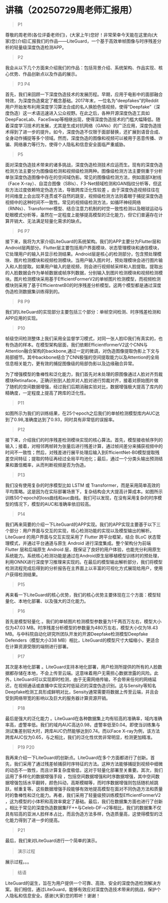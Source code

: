 # 讲稿（20250729周老师汇报用）

> P1 

尊敬的周老师(各位评委老师们)，(大家上午)您好！非常荣幸今天能在这里向(大家)您(介绍)汇报我们的作品——LiteGuard，一个基于高效单帧图像与时序残差分析的轻量级深度伪造检测APP。

> P2

我会从以下几个方面来介绍我们的作品：包括背景介绍、系统架构、作品实现、核心优势、作品创新点以及作品的展示。

> P3 P4

首先，我们来回顾一下深度伪造技术的发展历程。早期，应用于电影中的面部融合特效，为深度伪造奠定了概念基础。2017年末，一位名为“deepfakes”的Reddit用户开始发布利用深度学习算法合成的名人换脸色情视频，使得“Deepfake”（深度伪造）这一术语迅速进入公众视野。在此之后，各种开源深度伪造工具如DeepFaceLab、FaceSwap等相继出现，使得深度伪造技术的门槛大幅降低。随着深度学习技术的发展，尤其是生成对抗网络（GANs）的广泛应用，深度伪造技术得到了进一步的提升。如今，深度伪造不仅限于面部替换，还扩展到语音合成、全身动作捕捉等多个领域。然而，深度伪造的图像和视频可以被用于恶意传播、诈骗、网络暴力等行为，使得个人隐私和信息安全面临严重威胁。

> P5

面对深度伪造技术带来的诸多挑战，深度伪造检测技术应运而生。现有的深度伪造检测方法主要分为图像级检测和视频级检测两种。图像级检测方法主要侧重于分析单张深度伪造图像中存在的空间域伪影。常见的图像级检测方法，例如面部X射线（Face X-ray）、自混合图像（SBIs）、F3-Net频域检测和GAN指纹分析等，但这些方法过度依赖特定伪造方法，导致跨库泛化性较差 。由于深度伪造视频往往在时间维度上会出现不连贯或不自然的跳变，视频级检测方法则着眼于捕捉深度伪造视频中的这种时间不一致性。常见的视频级检测方法，如循环神经网络（RNNs）、Transformer模型、结合注意力机制的时空一致性检测以及眼球运动与眨眼模式分析等，虽然在一定程度上能够提高模型的泛化能力，但它们普遍存在计算开销大、无法满足轻量化需求的缺点。

> P6 P7

接下来，我将为大家介绍LiteGuard的系统架构。我们的APP主要分为Flutter层和Android层两部分。Flutter层主要包括用户界面模块、状态管理模块和通信模块，它处理用户的输入并显示检测结果。Android层是核心的检测部分，包含预处理模块、图片检测模块和视频检测模块。当用户输入图片时，预处理模块会进行图片输入和人脸提取。如果用户输入的是视频，则会进行视频帧采样和人脸提取。提取出的人脸数据会作为单帧数据或帧序列数据，分别输入到图片检测模块和视频检测模块。图片检测模块采用基于EfficientFormerV2的单帧图片检测模型，而视频检测模块则采用了基于EfficientnetB0的时序残差分析模型。这两个模型都是通过深度伪造检测数据集训练得到的。

> P8 P9

我们的LiteGuard的实现部分主要包括三个部分：单帧空间检测、时序残差检测和APP应用的实现。

> P10

帧级空间检测整体上我们采用全监督学习模式，对同一张人脸ID我们有真实的，也有伪造的样本。在模型架构层面，我们依赖EfficientformerV2这个CNN与Attention融合架构的backbone,通过一定的微调，对伪造图像提取伪影上下文与局部细节。其中backbone结合了CNN极强的空间提取能力以及Attention的全局信息相关能力，更有效的捕捉图像级的局部伪影以及边缘融合异常。

为了增强模型的鲁棒性和泛化能力，我们首先对未处理的原图像通过人脸对齐剪裁模块Retinaface，正确识别到人脸并对人脸对进行剪裁对齐，接着对原始图片做了随机的空间数据增强，经过我们后期消融实验对比，数据增强极大提高了库内的精确度，一定程度上提高了跨库的泛化性。

> P11

如图所示为我们的训练结果，在25个epoch之后我们的单帧检测模型库内AUC达到了0.98,准确度达到了0.93，同时具有非常低的误报率。

> P12

接下来，介绍我们的时序残差检测模块实现的核心算法。首先，模型接收帧序列的输入；接着，对相邻两帧转为张量后进行残差计算，通过帧间差分来捕获视频中的时间不一致性；然后，对残差进行展平处理后输入到EfficientNet-B0模型提取残差空间特征；提取的特征再经过全局平均池化；最后，通过一个分类头输出预测结果和置信概率，从而判断视频是否为伪造。

> P13

我们没有使用复杂的时序模型比如 LSTM 或 Transformer，而是采用简单高效的平均策略。这是因为在实际部署场景下，复杂结构会大大提高计算成本。如图所示训练50个epoch的loss曲线和auc曲线。我们可以发现，在没有采用复杂的时序模型的情况下，模型的AUC和准确率依旧较高。

> P14

我们再来简要的介绍一下LiteGuard的APP实现。我们的APP实现主要基于以下三个部分：用户界面与交互的实现，核心检测功能的实现以及模型输出的解析。LiteGuard 的用户界面与交互实现采用了 Flutter 跨平台框架，结合 BLoC 状态管理模式，并通过平台通道与原生 Android 进行深度集成。整个架构分为前端 Flutter 层和后端原生 Android 层，既保证了良好的用户体验，也能充分利用原生系统能力。系统核心检测功能是通过在Android原生层移植模型训练时的预处理， 利用ONNX进行深度学习推理来实现的。在最后的模型输出解析部分，我们将模型检测流程完成后得到的分析报告在主界面上以丰富的可视化方式展现给用户，使用户获得检测结果。

> P15 

再来看一下LiteGuard的核心优势，我们的核心优势主要体现在三个方面：模型轻量化、本地化部署、以及强大的泛化能力。

> P16

首先是模型轻量化 。我们的单帧图片检测模型参数量为1千两百万左右，模型大小仅为47.03 MB。时序残差分析模型的参数量为480万左右，模型大小仅为18.43 MB。与中科院自动化研究所团队开发的开源Deepfake检测模型Deepfake Defenders（模型大小338 MB）相比，LiteGuard的模型尺寸大幅缩小，更适合在计算资源受限的端侧进行部署。

> P17

其次是本地化部署 。LiteGuard支持本地化部署，用户检测所提供的所有的人脸数据都存储在本地，不会上传至云端。这意味着用户无需担心数据泄露的风险。此外，LiteGuard可以实现即时检测，由于无需网络传输，不会带来任何的网络延迟，在视频通话或直播中实现实时低延迟的深度伪造识别。这与Sensity等知名Deepfake检测工具形成鲜明对比，Sensity通常需要将数据上传至云端，并且会受到网络带宽的影响以及巨大的服务器计算资源开销。

> P18

最后是强大的泛化能力 。LiteGuard在各种数据集上均有较高的准确率，域内准确率高，虚警率低。我们的域内AUC高达0.98，虚警率低至0.04。即使当训练集与测试集差别较大时，跨库AUC仍然能够达到0.74。而以Face X-ray为例，该方法跨库AUC仅为0.65，与之相比，我们的泛化性优势非常明显，检测更加精准。

> P19 P20

我再来介绍一下LiteGuard的创新点。LiteGuard在多个方面都进行了创新。首先，我们采用了通过残差帧捕获时序特征的方法。这种方法能够捕捉到视频中细微的动态不一致性，而且计算复杂度极低，这对于轻量化部署至关重要。其次，我们运用了多样化的数据增强手段 ，包括空间数据增强和时序数据增强，其中空间数据增强包括水平翻转，颜色抖动，高斯模糊等，而时序数据增强则包括随机帧跳跃，帧重复等。这些数据增强手段能够有效地提高模型在面对不同伪造方法和质量时的鲁棒性和泛化能力。再者，我们采用了轻量级预训练模型EfficientFormerV2 ，这为模型的小体积和高效率奠定了基础。最后，我们在数据集方面也进行了创新 。相比于常见的深度伪造数据集FF++与Celeb-DF-v2等相比，我们的数据集不仅具有较高的亚洲人脸样本占比，而且伪造方法多样，伪造质量高，这使得模型的泛化能力得到了进一步的提高。

> P21 

最后，我们来对LiteGuard进行一个简单的演示。

> 演示过程

展示过程。。。

> 结语

LiteGuard的诞生，旨在为用户提供一个可靠、高效、安全的深度伪造检测解决方案。我们相信，通过LiteGuard，能够有效应对深度伪造技术带来的挑战，保护个人隐私和信息安全。感谢(大家)您的聆听！谢谢！